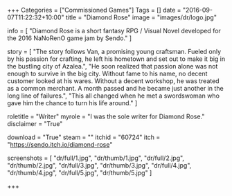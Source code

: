 +++
Categories = ["Commissioned Games"]
Tags = []
date = "2016-09-07T11:22:32+10:00"
title = "Diamond Rose"
image = "images/dr/logo.jpg"

info = [
	"Diamond Rose is a short fantasy RPG / Visual Novel developed for the 2016 NaNoRenO game jam by Sendo."
]

story = [
	"The story follows Van, a promising young craftsman. Fueled only by his passion for crafting, he left his hometown and set out to make it big in the bustling city of Azalea.",
	"He soon realized that passion alone was not enough to survive in the big city. Without fame to his name, no decent customer looked at his wares. Without a decent workshop, he was treated as a common merchant. A month passed and he became just another in the long line of failures.",
	"This all changed when he met a swordswoman who gave him the chance to turn his life around."
]

roletitle = "Writer"
myrole = "I was the sole writer for Diamond Rose."
disclaimer = "True"

download = "True"
steam = ""
itchid = "60724"
itch = "https://sendo.itch.io/diamond-rose"

screenshots = [
    "dr/full/1.jpg", "dr/thumb/1.jpg",
    "dr/full/2.jpg", "dr/thumb/2.jpg",
    "dr/full/3.jpg", "dr/thumb/3.jpg",
    "dr/full/4.jpg", "dr/thumb/4.jpg",
    "dr/full/5.jpg", "dr/thumb/5.jpg"
]

+++
